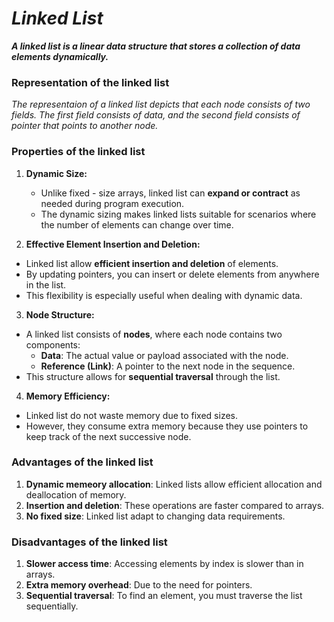 # _Linked List_

***A linked list is a linear data structure that stores a collection of data elements dynamically.***

### Representation of the linked list
_The representaion of a linked list depicts that each node consists of two fields. The first field consists of data, and the second field consists of pointer that points to another node._

### Properties of the linked list
1. **Dynamic Size:**
   * Unlike fixed - size arrays, linked list can **expand or contract** as needed during program execution.
   * The dynamic sizing makes linked lists suitable for scenarios where the number of elements can change over time.

2. **Effective Element Insertion and Deletion:**
  * Linked list allow **efficient insertion and deletion** of elements.
  * By updating pointers, you can insert or delete elements from anywhere in the list.
  * This flexibility is especially useful when dealing with dynamic data.

3. **Node Structure:**
  * A linked list consists of **nodes**, where each node contains two components:
    * **Data**: The actual value or payload associated with the node.
    * **Reference (Link)**: A pointer to the next node in the sequence.
  * This structure allows for **sequential traversal** through the list.

4. **Memory Efficiency:**
  * Linked list do not waste memory due to fixed sizes.
  * However, they consume extra memory because they use pointers to keep track of the next successive node.

### Advantages of the linked list
1. **Dynamic memeory allocation**: Linked lists allow efficient allocation and deallocation of memory.
2. **Insertion and deletion**: These operations are faster compared to arrays.
3. **No fixed size**: Linked list adapt to changing data requirements.

### Disadvantages of the linked list
1. **Slower access time**: Accessing elements by index is slower than in arrays.
2. **Extra memory overhead**: Due to the need for pointers.
3. **Sequential traversal**: To find an element, you must traverse the list sequentially.

